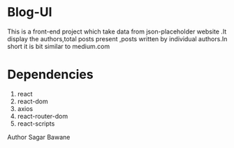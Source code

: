 # Blog-UI
This is a front-end project which take data from json-placeholder website .It display the authors,total posts present ,posts written by individual authors.In short it is bit similar to medium.com

# Dependencies
1. react
2. react-dom
3. axios
4. react-router-dom
5. react-scripts

Author
Sagar Bawane
